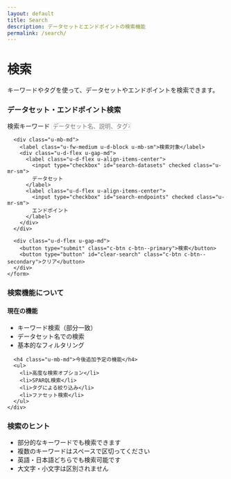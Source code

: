 ```yaml
---
layout: default
title: Search
description: データセットとエンドポイントの検索機能
permalink: /search/
---
```


<div class="p-hero">
  <h1 class="p-hero__title">検索</h1>
  <p class="p-hero__description">キーワードやタグを使って、データセットやエンドポイントを検索できます。</p>
</div>

<div class="c-card u-mb-lg">
  <h3 class="c-card__title">データセット・エンドポイント検索</h3>
  <div class="c-card__content">
    <form id="search-form" class="u-mb-md">
      <div class="u-mb-md">
        <label for="search-query" class="u-fw-medium u-d-block u-mb-sm">検索キーワード</label>
        <input 
          type="text" 
          id="search-query" 
          class="u-w-100 u-p-md" 
          placeholder="データセット名、説明、タグなどを入力..." 
          style="border: 1px solid #dee2e6; border-radius: 4px;"
        >
      </div>
      
      <div class="u-mb-md">
        <label class="u-fw-medium u-d-block u-mb-sm">検索対象</label>
        <div class="u-d-flex u-gap-md">
          <label class="u-d-flex u-align-items-center">
            <input type="checkbox" id="search-datasets" checked class="u-mr-sm">
            データセット
          </label>
          <label class="u-d-flex u-align-items-center">
            <input type="checkbox" id="search-endpoints" checked class="u-mr-sm">
            エンドポイント
          </label>
        </div>
      </div>
      
      <div class="u-d-flex u-gap-md">
        <button type="submit" class="c-btn c-btn--primary">検索</button>
        <button type="button" id="clear-search" class="c-btn c-btn--secondary">クリア</button>
      </div>
    </form>
  </div>
</div>

<div id="search-loading" class="p-loading" style="display: none;">
  <p>検索中...</p>
</div>

<div id="search-results" style="display: none;">
  <div class="c-card">
    <h3 class="c-card__title">検索結果</h3>
    <div id="results-content" class="c-card__content">
      <!-- 検索結果がここに表示されます -->
    </div>
  </div>
</div>

<div id="no-results" class="p-error" style="display: none;">
  <p>検索条件に一致するデータが見つかりませんでした。</p>
</div>

<div class="c-card-grid u-mt-lg">
  <div class="c-card">
    <h3 class="c-card__title">検索機能について</h3>
    <div class="c-card__content">
      <h4 class="u-mb-md">現在の機能</h4>
      <ul class="u-mb-md">
        <li>キーワード検索（部分一致）</li>
        <li>データセット名での検索</li>
        <li>基本的なフィルタリング</li>
      </ul>
      
      <h4 class="u-mb-md">今後追加予定の機能</h4>
      <ul>
        <li>高度な検索オプション</li>
        <li>SPARQL検索</li>
        <li>タグによる絞り込み</li>
        <li>ファセット検索</li>
      </ul>
    </div>
  </div>

  <div class="c-card">
    <h3 class="c-card__title">検索のヒント</h3>
    <div class="c-card__content">
      <ul>
        <li>部分的なキーワードでも検索できます</li>
        <li>複数のキーワードはスペースで区切ってください</li>
        <li>英語・日本語どちらでも検索可能です</li>
        <li>大文字・小文字は区別されません</li>
      </ul>
    </div>
  </div>
</div>

<script>
document.addEventListener('DOMContentLoaded', function() {
  const searchForm = document.getElementById('search-form');
  const clearButton = document.getElementById('clear-search');
  const searchQuery = document.getElementById('search-query');
  const searchDatasets = document.getElementById('search-datasets');
  const searchEndpoints = document.getElementById('search-endpoints');
  
  searchForm.addEventListener('submit', function(e) {
    e.preventDefault();
    performSearch();
  });
  
  clearButton.addEventListener('click', function() {
    searchQuery.value = '';
    document.getElementById('search-results').style.display = 'none';
    document.getElementById('no-results').style.display = 'none';
  });
  
  function performSearch() {
    const query = searchQuery.value.trim();
    if (!query) {
      alert('検索キーワードを入力してください。');
      return;
    }
    
    const loadingEl = document.getElementById('search-loading');
    const resultsEl = document.getElementById('search-results');
    const noResultsEl = document.getElementById('no-results');
    const resultsContent = document.getElementById('results-content');
    
    // 結果をクリア
    resultsEl.style.display = 'none';
    noResultsEl.style.display = 'none';
    loadingEl.style.display = 'block';
    
    // 実際の検索実装（仮の実装）
    const baseUrl = '/rdf-portal-v2.github.io' || '';
    
    Promise.all([
      searchDatasets.checked ? searchInDatasets(query, baseUrl) : Promise.resolve([]),
      searchEndpoints.checked ? searchInEndpoints(query, baseUrl) : Promise.resolve([])
    ]).then(function(results) {
      const [datasetResults, endpointResults] = results;
      const allResults = [...datasetResults, ...endpointResults];
      
      loadingEl.style.display = 'none';
      
      if (allResults.length === 0) {
        noResultsEl.style.display = 'block';
      } else {
        displaySearchResults(allResults, resultsContent);
        resultsEl.style.display = 'block';
      }
    }).catch(function(error) {
      console.error('Search error:', error);
      loadingEl.style.display = 'none';
      noResultsEl.innerHTML = '<p>検索中にエラーが発生しました。</p>';
      noResultsEl.style.display = 'block';
    });
  }
  
  function searchInDatasets(query, baseUrl) {
    return fetch(`${baseUrl}/assets/data/temp-datasets.txt`)
      .then(response => response.text())
      .then(text => {
        const datasetIds = text.trim().split('\n').filter(id => id.trim());
        return datasetIds
          .filter(id => id.toLowerCase().includes(query.toLowerCase()))
          .map(id => ({
            type: 'dataset',
            id: id,
            title: id,
            url: `${baseUrl}/dataset/?id=${id}`
          }));
      });
  }
  
  function searchInEndpoints(query, baseUrl) {
    // 仮のエンドポイントデータで検索
    const endpoints = [
      { id: 'endpoint1', title: 'Example Endpoint 1' },
      { id: 'endpoint2', title: 'Example Endpoint 2' }
    ];
    
    return Promise.resolve(
      endpoints
        .filter(endpoint => 
          endpoint.title.toLowerCase().includes(query.toLowerCase()) ||
          endpoint.id.toLowerCase().includes(query.toLowerCase())
        )
        .map(endpoint => ({
          type: 'endpoint',
          id: endpoint.id,
          title: endpoint.title,
          url: `${baseUrl}/endpoints/#${endpoint.id}`
        }))
    );
  }
  
  function displaySearchResults(results, container) {
    const html = `
      <p class="u-mb-md"><strong>${results.length}件</strong>の結果が見つかりました。</p>
      <div class="c-card-grid">
        ${results.map(result => `
          <div class="c-card">
            <h4 class="c-card__title">
              <a href="${result.url}">${result.title}</a>
            </h4>
            <div class="c-card__content">
              <span class="u-text-sm u-text-muted">
                ${result.type === 'dataset' ? 'データセット' : 'エンドポイント'}
              </span>
              <p class="u-mt-sm">
                <a href="${result.url}" class="c-btn c-btn--outline-primary">詳細を見る →</a>
              </p>
            </div>
          </div>
        `).join('')}
      </div>
    `;
    
    container.innerHTML = html;
  }
});
</script>
